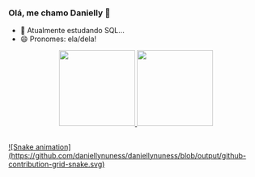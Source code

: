 ### Olá, me chamo Danielly 👋

- 🌱 Atualmente estudando SQL...
- 😄 Pronomes: ela/dela!


<div align="center">
  <a href="https://github.com/daniellynuness">
  <img height="150em" src="https://github-readme-stats.vercel.app/api?username=daniellynuness&show_icons=true&theme=dark&include_all_commits=true&count_private=true"/>
  <img height="150em" src="https://github-readme-stats.vercel.app/api/top-langs/?username=daniellynuness&layout=compact&langs_count=7&theme=dark"/>
</div>

##

<div>
  ![Snake animation](https://github.com/daniellynuness/daniellynuness/blob/output/github-contribution-grid-snake.svg)
</div>
